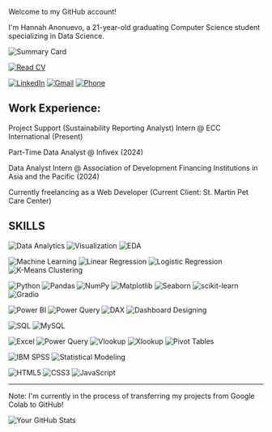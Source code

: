 Welcome to my GitHub account!

I'm Hannah Anonuevo, a 21-year-old graduating Computer Science student specializing in Data Science.

![Summary Card](https://github-profile-summary-cards.vercel.app/api/cards/profile-details?username=hannah-anonuevo&theme=radical)

[![Read CV](https://img.shields.io/badge/View_CV-FF5733?style=for-the-badge&logo=adobe&logoColor=white)](https://docs.google.com/document/d/1HFIbKByHi6DDxiud-7YXpWaOI5CaLCFL/edit?usp=sharing&ouid=113567588371366582440&rtpof=true&sd=true)

[![LinkedIn](https://img.shields.io/badge/LinkedIn-%230077B5.svg?style=for-the-badge&logo=linkedin&logoColor=white)](https://www.linkedin.com/in/hannah-a%C3%B1onuevo-b3ab241b7/)
[![Gmail](https://img.shields.io/badge/Gmail-D14836?style=for-the-badge&logo=gmail&logoColor=white)](mailto:hannah.m.anonuevo@gmail.com)
[![Phone](https://img.shields.io/badge/Phone-25D366?style=for-the-badge&logo=whatsapp&logoColor=white)](tel:+639955142143)

Work Experience:
----------------------------------------------------------------------------------------------------------------------------------------------------------------
Project Support (Sustainability Reporting Analyst) Intern @ ECC International (Present)

Part-Time Data Analyst @ Infivex (2024)

Data Analyst Intern @ Association of Development Financing Institutions in Asia and the Pacific (2024)

Currently freelancing as a Web Developer (Current Client: St. Martin Pet Care Center)


SKILLS
------------------------------------------------------------------------------------------------------------------------------------------------------------------------------------------------------------------------------

![Data Analytics](https://img.shields.io/badge/Data%20Analytics-%231572B6.svg?style=for-the-badge&logo=google-analytics&logoColor=white)
![Visualization](https://img.shields.io/badge/Data%20Visualization-%23E34F26.svg?style=for-the-badge&logo=tableau&logoColor=white)
![EDA](https://img.shields.io/badge/EDA-%2345b8ac?style=for-the-badge&logo=python&logoColor=white)


![Machine Learning](https://img.shields.io/badge/Machine%20Learning-%23FF6F00.svg?style=for-the-badge&logo=tensorflow&logoColor=white)
![Linear Regression](https://img.shields.io/badge/Linear%20Regression-%23EE4C2C.svg?style=for-the-badge&logo=scikit-learn&logoColor=white)
![Logistic Regression](https://img.shields.io/badge/Logistic%20Regression-%23FF4500.svg?style=for-the-badge&logo=scikit-learn&logoColor=white)
![K-Means Clustering](https://img.shields.io/badge/K--Means%20Clustering-%23E6E6FA.svg?style=for-the-badge&logo=scikit-learn&logoColor=black)


![Python](https://img.shields.io/badge/Python-%233776AB.svg?style=for-the-badge&logo=python&logoColor=white)
![Pandas](https://img.shields.io/badge/Pandas-%23150458.svg?style=for-the-badge&logo=pandas&logoColor=white)
![NumPy](https://img.shields.io/badge/NumPy-%23013243.svg?style=for-the-badge&logo=numpy&logoColor=white)
![Matplotlib](https://img.shields.io/badge/Matplotlib-%233E4A89.svg?style=for-the-badge&logo=plotly&logoColor=white)
![Seaborn](https://img.shields.io/badge/Seaborn-%2300A98F.svg?style=for-the-badge&logo=python&logoColor=white)
![scikit-learn](https://img.shields.io/badge/scikit--learn-%23F7931E.svg?style=for-the-badge&logo=scikit-learn&logoColor=white)
![Gradio](https://img.shields.io/badge/Gradio-%23FFAE00.svg?style=for-the-badge&logo=gradio&logoColor=black)

![Power BI](https://img.shields.io/badge/Power%20BI-F2C811?style=for-the-badge&logo=powerbi&logoColor=black)
![Power Query](https://img.shields.io/badge/Power%20Query-%230078D4.svg?style=for-the-badge&logo=powerbi&logoColor=white)
![DAX](https://img.shields.io/badge/DAX-%23F47A20.svg?style=for-the-badge&logo=powerbi&logoColor=white)
![Dashboard Designing](https://img.shields.io/badge/Dashboard%20Designing-%23FABC09.svg?style=for-the-badge&logo=tableau&logoColor=white)

![SQL](https://img.shields.io/badge/SQL-%2300f.svg?style=for-the-badge&logo=database&logoColor=white)
![MySQL](https://img.shields.io/badge/MySQL-%234479A1.svg?style=for-the-badge&logo=mysql&logoColor=white)


![Excel](https://img.shields.io/badge/Microsoft%20Excel-217346?style=for-the-badge&logo=microsoft-excel&logoColor=white)
![Power Query](https://img.shields.io/badge/Power%20Query-%230078D4.svg?style=for-the-badge&logo=microsoft-excel&logoColor=white)
![Vlookup](https://img.shields.io/badge/Vlookup-%23FF4500.svg?style=for-the-badge&logo=microsoft-excel&logoColor=white)
![Xlookup](https://img.shields.io/badge/Xlookup-%23FF4500.svg?style=for-the-badge&logo=microsoft-excel&logoColor=white)
![Pivot Tables](https://img.shields.io/badge/Pivot%20Tables-%231572B6.svg?style=for-the-badge&logo=microsoft-excel&logoColor=white)

![IBM SPSS](https://img.shields.io/badge/IBM%20SPSS-%23001F3F.svg?style=for-the-badge&logo=ibm&logoColor=white)
![Statistical Modeling](https://img.shields.io/badge/Statistical%20Modeling-%23FF6F00.svg?style=for-the-badge&logo=python&logoColor=white)


![HTML5](https://img.shields.io/badge/HTML5-E34F26?style=for-the-badge&logo=html5&logoColor=white)
![CSS3](https://img.shields.io/badge/CSS3-1572B6?style=for-the-badge&logo=css3&logoColor=white)
![JavaScript](https://img.shields.io/badge/JavaScript-F7DF1E?style=for-the-badge&logo=javascript&logoColor=black)

------------------------------------------------------------------------------------------------------------------------------------------------------------------------------------------------------------------------------

Note: I'm currently in the process of transferring my projects from Google Colab to GitHub!

![Your GitHub Stats](https://github-readme-stats.vercel.app/api?username=hannah-anonuevo&show_icons=true&theme=radical) 


